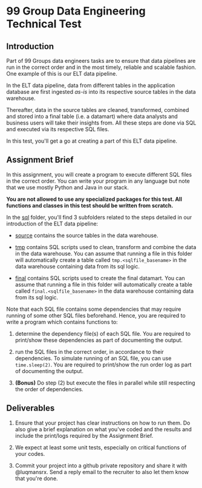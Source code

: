 # 99 Group Data Engineering Technical Test

## Introduction

Part of 99 Groups data engineers tasks are to ensure that data pipelines are run in the correct order and in the most timely, reliable and scalable fashion. One example of this is our ELT data pipeline.

In the ELT data pipeline, data from different tables in the application database are first ingested _as-is_ into its respective source tables in the data warehouse. 

Thereafter, data in the source tables are cleaned, transformed, combined and stored into a final table (i.e. a datamart) where data analysts and business users will take their insights from. All these steps are done via SQL and executed via its respective SQL files.

In this test, you'll get a go at creating a part of this ELT data pipeline.

## Assignment Brief

In this assignment, you will create a program to execute different SQL files in the correct order. You can write your program in any language but note that we use mostly Python and Java in our stack.

__You are not allowed to use any specialized packages for this test. All functions and classes in this test should be written from scratch.__

In the [sql](./sql) folder, you'll find 3 subfolders related to the steps detailed in our introduction of the ELT data pipeline:

* [source](./sql/source) contains the source tables in the data warehouse.

* [tmp](./sql/tmp) contains SQL scripts used to clean, transform and combine the data in the data warehouse. You can assume that running a file in this folder will automatically create a table called `tmp.<sqlfile_basename>` in the data warehouse containing data from its sql logic.

* [final](./sql/final) contains SQL scripts used to create the final datamart. You can assume that running a file in this folder will automatically create a table called `final.<sqlfile_basename>` in the data warehouse containing data from its sql logic.

Note that each SQL file contains some dependencies that may require running of some other SQL files beforehand. Hence, you are required to write a program which contains functions to:

1. determine the dependency file(s) of each SQL file. You are required to print/show these dependencies as part of documenting the output.

2. run the SQL files in the correct order, in accordance to their dependencies. To simulate running of an SQL file, you can use `time.sleep(2)`. You are required to print/show the run order log as part of documenting the output.

3. __(Bonus)__ Do step (2) but execute the files in parallel while still respecting the order of dependencies.



## Deliverables

1. Ensure that your project has clear instructions on how to run them. Do also give a brief explanation on what you've coded and the results and include the print/logs required by the Assignment Brief.

2. We expect at least some unit tests, especially on critical functions of your codes.

3. Commit your project into a github private repository and share it with @luqmansrx. Send a reply email to the recruiter to also let them know that you're done.
